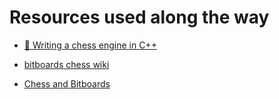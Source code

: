 # Resources used along the way

- [👑 Writing a chess engine in C++](https://alexanderameye.github.io/notes/chess-engine/)
- [bitboards chess wiki](https://www.chessprogramming.org/Bitboards)

- [Chess and Bitboards](https://pages.cs.wisc.edu/~psilord/blog/data/chess-pages/index.html)